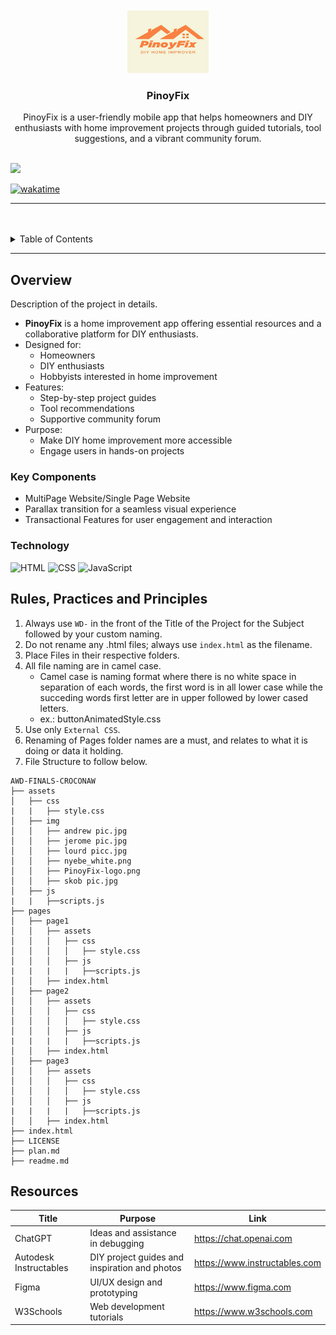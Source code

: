 <a name="readme-top">

<br/>

<br />
<div align="center">
  <a href="https://github.com/FEU-TECH-Advance-Web-Design-Ramirez/AWD-FINALS-CROCONAW">
  <!-- TODO: If you want to add logo or banner you can add it here -->
    <img src="./assets/img/PinoyFix.jpg" alt="PinoyFix" width="130" height="100">
  </a>
<!-- TODO: Change Title to the name of the title of your Project -->
  <h3 align="center">PinoyFix</h3>
</div>
<!-- TODO: Make a short description -->
<div align="center">
PinoyFix is a user-friendly mobile app that helps homeowners and DIY enthusiasts with home improvement projects through guided tutorials, tool suggestions, and a vibrant community forum.
</div>

<br />

<!-- TODO: Change the zyx-0314 into your github username  -->
<!-- TODO: Change the WD-Template-Project into the same name of your folder -->
![](https://visit-counter.vercel.app/counter.png?page=Toomuchdope/AWD-Template-Project)

[![wakatime](https://wakatime.com/badge/user/3ada2a98-2f9d-4f58-a659-147297308f4c/project/c0c31789-07e4-4615-ae3f-086a5ef34c2b.svg)](https://wakatime.com/badge/user/3ada2a98-2f9d-4f58-a659-147297308f4c/project/c0c31789-07e4-4615-ae3f-086a5ef34c2b)

---

<br />
<br />

<!-- TODO: If you want to add more layers for your readme -->
<details>
  <summary>Table of Contents</summary>
  <ol>
    <li>
      <a href="#overview">Overview</a>
      <ol>
        <li>
          <a href="#key-components">Key Components</a>
        </li>
        <li>
          <a href="#technology">Technology</a>
        </li>
      </ol>
    </li>
    <li>
      <a href="#rule,-practices-and-principles">Rules, Practices and Principles</a>
    </li>
    <li>
      <a href="#resources">Resources</a>
    </li>
  </ol>
</details>

---

## Overview

<!-- TODO: To be changed -->
<!-- The following are just sample -->
Description of the project in details.


- **PinoyFix** is a home improvement app offering essential resources and a collaborative platform for DIY enthusiasts.
- Designed for:
  - Homeowners
  - DIY enthusiasts
  - Hobbyists interested in home improvement
- Features:
  - Step-by-step project guides
  - Tool recommendations
  - Supportive community forum
- Purpose:
  - Make DIY home improvement more accessible
  - Engage users in hands-on projects

### Key Components
<!-- TODO: List of Key Components -->
<!-- The following are just sample -->
- MultiPage Website/Single Page Website
- Parallax transition for a seamless visual experience
- Transactional Features for user engagement and interaction

### Technology
<!-- TODO: List of Technology Used -->
![HTML](https://img.shields.io/badge/HTML-E34F26?style=for-the-badge&logo=html5&logoColor=white)
![CSS](https://img.shields.io/badge/CSS-1572B6?style=for-the-badge&logo=css3&logoColor=white)
![JavaScript](https://img.shields.io/badge/JavaScript-F7DF1E?style=for-the-badge&logo=javascript&logoColor=white)

## Rules, Practices and Principles
1. Always use `WD-` in the front of the Title of the Project for the Subject followed by your custom naming.
2. Do not rename any .html files; always use `index.html` as the filename.
3. Place Files in their respective folders.
4. All file naming are in camel case.
   - Camel case is naming format where there is no white space in separation of each words, the first word is in all lower case while the succeding words first letter are in upper followed by lower cased letters.
   - ex.: buttonAnimatedStyle.css
5. Use only `External CSS`.
6. Renaming of Pages folder names are a must, and relates to what it is doing or data it holding.
7. File Structure to follow below.

```
AWD-FINALS-CROCONAW
├── assets
│   ├── css
|   |   ├── style.css
│   ├── img
│   │   ├── andrew pic.jpg
│   │   ├── jerome pic.jpg
│   │   ├── lourd picc.jpg
│   │   ├── nyebe_white.png
│   │   ├── PinoyFix-logo.png
│   │   ├── skob pic.jpg
│   ├── js
|   |   ├──scripts.js
├── pages
│   ├── page1
│   │   ├── assets
│   │   │   ├── css
│   │   │   │   ├── style.css
│   │   │   ├── js
|   |   |   |   ├──scripts.js
│   │   ├── index.html
│   ├── page2
│   │   ├── assets
│   │   │   ├── css
│   │   │   │   ├── style.css
│   │   │   ├── js
|   |   |   |   ├──scripts.js
│   │   ├── index.html
│   ├── page3
│   │   ├── assets
│   │   │   ├── css
│   │   │   │   ├── style.css
│   │   │   ├── js
|   |   |   |   ├──scripts.js
│   │   ├── index.html
├── index.html
├── LICENSE
├── plan.md
├── readme.md

```

## Resources

<!-- TODO: Add References -->
| Title | Purpose | Link |
|-|-|-|
| ChatGPT | Ideas and assistance in debugging | https://chat.openai.com |
| Autodesk Instructables | DIY project guides and inspiration and photos | https://www.instructables.com |
| Figma | UI/UX design and prototyping | https://www.figma.com |
| W3Schools | Web development tutorials | https://www.w3schools.com |